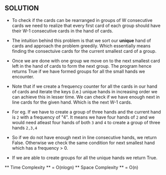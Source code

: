 
## SOLUTION

* To check if the cards can be rearranged in groups of W consecutive cards we need to realize that every first card of each group should have their W-1 consecutive cards in the hand of cards.

* The intuition behind this problem is that we sort our **unique** hand of cards and approach the problem greedily. Which essentially means finding the consectuive cards for the current smallest card of a group.

* Once we are done with one group we move on to the next smallest card left in the hand of cards to form the next group. The program hence returns True if we have formed groups for all the small hands we encounter. 

* Note that if we create a frequency counter for all the cards in our hand of cards and iterate the keys (i.e.) unique hands in increasing order we can achieve this in lesser time. We can check if we have enough next in line cards for the given hand. Which is the next W-1 cards. 

* For eg. If we have to create a group of three hands and the current hand is ```2``` with a frequency of "4". It means we have four hands of ```2``` and we would need atleast four hands of both ```3``` and ```4``` to create a group of three hands ```2,3,4```

* So if we do not have enough next in line consecutive hands, we return False. Otherwise we check the same condition for next smallest hand which has a frequency > 0.

* If we are able to create groups for all the unique hands we return True.

** Time Complexity ** = O(nlogn)
** Space Complexity ** = O(n)
